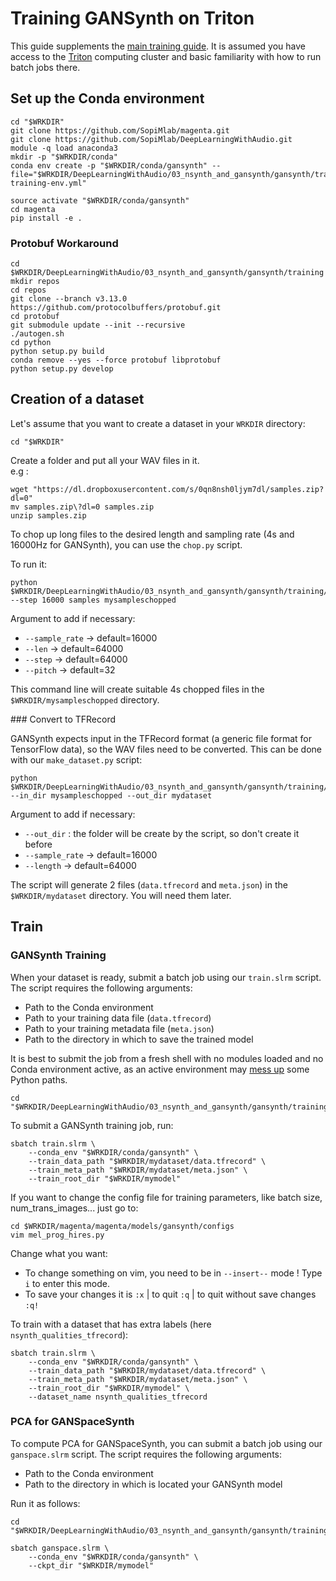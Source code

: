 # Training GANSynth on Triton

This guide supplements the [main training guide](../README.md). It is assumed you have access to the [Triton](https://scicomp.aalto.fi/triton/) computing cluster and basic familiarity with how to run batch jobs there.

## Set up the Conda environment

```
cd "$WRKDIR"
git clone https://github.com/SopiMlab/magenta.git
git clone https://github.com/SopiMlab/DeepLearningWithAudio.git
module -q load anaconda3
mkdir -p "$WRKDIR/conda"
conda env create -p "$WRKDIR/conda/gansynth" --file="$WRKDIR/DeepLearningWithAudio/03_nsynth_and_gansynth/gansynth/training/gansynth-training-env.yml"

source activate "$WRKDIR/conda/gansynth"
cd magenta
pip install -e .
```

### Protobuf Workaround

```
cd $WRKDIR/DeepLearningWithAudio/03_nsynth_and_gansynth/gansynth/training
mkdir repos 
cd repos
git clone --branch v3.13.0 https://github.com/protocolbuffers/protobuf.git
cd protobuf
git submodule update --init --recursive
./autogen.sh
cd python
python setup.py build
conda remove --yes --force protobuf libprotobuf
python setup.py develop
```

## Creation of a dataset

Let's assume that you want to create a dataset in your `WRKDIR` directory:
```
cd "$WRKDIR"
```

Create a folder and put all your WAV files in it.  
e.g :
```
wget "https://dl.dropboxusercontent.com/s/0qn8nsh0ljym7dl/samples.zip?dl=0"
mv samples.zip\?dl=0 samples.zip 
unzip samples.zip
```

To chop up long files to the desired length and sampling rate (4s and 16000Hz for GANSynth), you can use the `chop.py` script.  

To run it:
```
python $WRKDIR/DeepLearningWithAudio/03_nsynth_and_gansynth/gansynth/training/chop.py --step 16000 samples mysampleschopped
```

Argument to add if necessary:  
- `--sample_rate` -> default=16000  
- `--len` -> default=64000  
- `--step` -> default=64000  
- `--pitch` -> default=32  

This command line will create suitable 4s chopped files in the `$WRKDIR/mysampleschopped` directory.  
 
### Convert to TFRecord 

GANSynth expects input in the TFRecord format (a generic file format for TensorFlow data), so the WAV files need to be converted. This can be done with our `make_dataset.py` script:
```
python $WRKDIR/DeepLearningWithAudio/03_nsynth_and_gansynth/gansynth/training/make_dataset.py --in_dir mysampleschopped --out_dir mydataset
```

Argument to add if necessary:  
- `--out_dir` : the folder will be create by the script, so don't create it before  
- `--sample_rate` -> default=16000  
- `--length` -> default=64000  


The script will generate 2 files (`data.tfrecord` and `meta.json`) in the `$WRKDIR/mydataset` directory. You will need them later.

## Train

### GANSynth Training

When your dataset is ready, submit a batch job using our `train.slrm` script. The script requires the following arguments:

- Path to the Conda environment
- Path to your training data file (`data.tfrecord`)
- Path to your training metadata file (`meta.json`)
- Path to the directory in which to save the trained model

It is best to submit the job from a fresh shell with no modules loaded and no Conda environment active, as an active environment may [mess up](https://version.aalto.fi/gitlab/AaltoScienceIT/triton/issues/612) some Python paths.

```
cd "$WRKDIR/DeepLearningWithAudio/03_nsynth_and_gansynth/gansynth/training/triton"
```

To submit a GANSynth training job, run:
```
sbatch train.slrm \
    --conda_env "$WRKDIR/conda/gansynth" \
    --train_data_path "$WRKDIR/mydataset/data.tfrecord" \
    --train_meta_path "$WRKDIR/mydataset/meta.json" \
    --train_root_dir "$WRKDIR/mymodel"
```

If you want to change the config file for training parameters, like batch size, num_trans_images... just go to: 
```
cd $WRKDIR/magenta/magenta/models/gansynth/configs
vim mel_prog_hires.py
```

Change what you want:  
- To change something on vim, you need to be in `--insert--` mode ! Type `i` to enter this mode. 
- To save your changes it is `:x` | to quit `:q` | to quit without save changes `:q!` 


To train with a dataset that has extra labels (here `nsynth_qualities_tfrecord`):

```
sbatch train.slrm \
    --conda_env "$WRKDIR/conda/gansynth" \
    --train_data_path "$WRKDIR/mydataset/data.tfrecord" \
    --train_meta_path "$WRKDIR/mydataset/meta.json" \
    --train_root_dir "$WRKDIR/mymodel" \ 
    --dataset_name nsynth_qualities_tfrecord
```

### PCA for GANSpaceSynth

To compute PCA for GANSpaceSynth, you can submit a batch job using our `ganspace.slrm` script. The script requires the following arguments:

- Path to the Conda environment
- Path to the directory in which is located your GANSynth model


Run it as follows:
```
cd "$WRKDIR/DeepLearningWithAudio/03_nsynth_and_gansynth/gansynth/training/triton"
```
```
sbatch ganspace.slrm \
    --conda_env "$WRKDIR/conda/gansynth" \
    --ckpt_dir "$WRKDIR/mymodel"
```